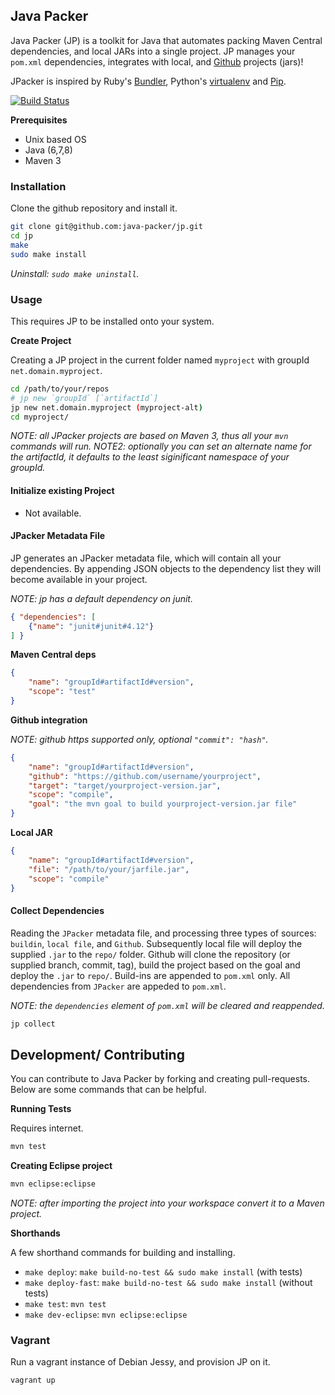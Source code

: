 ## Java Packer

Java Packer (JP) is a toolkit for Java that automates packing Maven Central dependencies, and local JARs into a single project. JP manages your `pom.xml` dependencies, integrates with local, and [Github](http://github.com) projects (jars)!

JPacker is inspired by Ruby's [Bundler](http://bundler.io/), Python's [virtualenv](https://virtualenv.readthedocs.org/en/latest/) and [Pip](https://pip.readthedocs.org/en/latest/).

[![Build Status](https://travis-ci.org/java-packer/jp.svg?branch=master)](https://travis-ci.org/java-packer/jp)

**Prerequisites**

* Unix based OS
* Java (6,7,8)
* Maven 3

### Installation

Clone the github repository and install it.

```bash
git clone git@github.com:java-packer/jp.git
cd jp
make
sudo make install
```

*Uninstall: `sudo make uninstall`.*


### Usage

This requires JP to be installed onto your system.

**Create Project**

Creating a JP project in the current folder named `myproject` with groupId `net.domain.myproject`.

```bash
cd /path/to/your/repos
# jp new `groupId` [`artifactId`]
jp new net.domain.myproject (myproject-alt)
cd myproject/
```

*NOTE: all JPacker projects are based on Maven 3, thus all your `mvn` commands will run.*
*NOTE2: optionally you can set an alternate name for the artifactId, it defaults to the least siginificant namespace of your groupId.*

#### Initialize existing Project

* Not available.


#### JPacker Metadata File

JP generates an JPacker metadata file, which will contain all your dependencies. By appending JSON objects to the dependency list they will become available in your project.

*NOTE: jp has a default dependency on junit.*

```json
{ "dependencies": [
	{"name": "junit#junit#4.12"}
] }
```

**Maven Central deps**

```json
{
	"name": "groupId#artifactId#version",
	"scope": "test"
}
```

**Github integration**

*NOTE: github https supported only, optional `"commit": "hash"`.*

```json
{
	"name": "groupId#artifactId#version",
	"github": "https://github.com/username/yourproject",
	"target": "target/yourproject-version.jar",
	"scope": "compile",
	"goal": "the mvn goal to build yourproject-version.jar file"
}
```

**Local JAR**

```json
{
	"name": "groupId#artifactId#version",
	"file": "/path/to/your/jarfile.jar",
	"scope": "compile"
}
```

#### Collect Dependencies

Reading the `JPacker` metadata file, and processing three types of sources: `buildin`, `local file`, and `Github`. Subsequently local file will deploy the supplied `.jar` to the `repo/` folder. Github will clone the repository (or supplied branch, commit, tag), build the project based on the goal and deploy the `.jar` to `repo/`. Build-ins are appended to `pom.xml` only. All dependencies from `JPacker` are appeded to `pom.xml`.

*NOTE: the `dependencies` element of `pom.xml` will be cleared and reappended.*

```bash
jp collect
```


## Development/ Contributing

You can contribute to Java Packer by forking and creating pull-requests. Below are some commands that can be helpful.

**Running Tests**

Requires internet.

```bash
mvn test
```

**Creating Eclipse project**

```bash
mvn eclipse:eclipse
```

*NOTE: after importing the project into your workspace convert it to a Maven project.*

**Shorthands**

A few shorthand commands for building and installing.

* `make deploy`: `make build-no-test && sudo make install` (with tests)
* `make deploy-fast`: `make build-no-test && sudo make install` (without tests)
* `make test`: `mvn test`
* `make dev-eclipse`: `mvn eclipse:eclipse`

### Vagrant

Run a vagrant instance of Debian Jessy, and provision JP on it.

```bash
vagrant up
```







